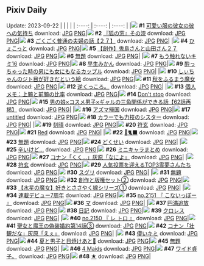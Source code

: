 ## Pixiv Daily
Update: 2023-09-22
|      |      |      |
| :----: | :----: | :----: |
|![](https://pixiv.microyu.workers.dev/c/240x480/img-master/img/2023/09/20/12/00/31/111877410_p0_master1200.jpg) **#1** [可愛い服の彼女の彼への気持ち](https://www.pixiv.net/artworks/111877410) download: [JPG](https://pixiv.microyu.workers.dev/img-original/img/2023/09/20/12/00/31/111877410_p0.jpg) [PNG](https://pixiv.microyu.workers.dev/img-original/img/2023/09/20/12/00/31/111877410_p0.png)|![](https://pixiv.microyu.workers.dev/c/240x480/img-master/img/2023/09/21/19/28/25/111911624_p0_master1200.jpg) **#2** [『狐の窓』その漆](https://www.pixiv.net/artworks/111911624) download: [JPG](https://pixiv.microyu.workers.dev/img-original/img/2023/09/21/19/28/25/111911624_p0.jpg) [PNG](https://pixiv.microyu.workers.dev/img-original/img/2023/09/21/19/28/25/111911624_p0.png)|![](https://pixiv.microyu.workers.dev/c/240x480/img-master/img/2023/09/20/17/56/37/111882735_p0_master1200.jpg) **#3** [ごくごく普通の夫婦の話【２７】](https://www.pixiv.net/artworks/111882735) download: [JPG](https://pixiv.microyu.workers.dev/img-original/img/2023/09/20/17/56/37/111882735_p0.jpg) [PNG](https://pixiv.microyu.workers.dev/img-original/img/2023/09/20/17/56/37/111882735_p0.png)|
|![](https://pixiv.microyu.workers.dev/c/240x480/img-master/img/2023/09/20/00/02/28/111867202_p0_master1200.jpg) **#4** [ひょこっと](https://www.pixiv.net/artworks/111867202) download: [JPG](https://pixiv.microyu.workers.dev/img-original/img/2023/09/20/00/02/28/111867202_p0.jpg) [PNG](https://pixiv.microyu.workers.dev/img-original/img/2023/09/20/00/02/28/111867202_p0.png)|![](https://pixiv.microyu.workers.dev/c/240x480/img-master/img/2023/09/21/13/10/28/111893621_p0_master1200.jpg) **#5** [【創作】鬼島さんと山田さん２７](https://www.pixiv.net/artworks/111893621) download: [JPG](https://pixiv.microyu.workers.dev/img-original/img/2023/09/21/13/10/28/111893621_p0.jpg) [PNG](https://pixiv.microyu.workers.dev/img-original/img/2023/09/21/13/10/28/111893621_p0.png)|![](https://pixiv.microyu.workers.dev/c/240x480/img-master/img/2023/09/20/18/50/35/111884066_p0_master1200.jpg) **#6** [無題](https://www.pixiv.net/artworks/111884066) download: [JPG](https://pixiv.microyu.workers.dev/img-original/img/2023/09/20/18/50/35/111884066_p0.jpg) [PNG](https://pixiv.microyu.workers.dev/img-original/img/2023/09/20/18/50/35/111884066_p0.png)|
|![](https://pixiv.microyu.workers.dev/c/240x480/img-master/img/2023/09/20/01/06/10/111869153_p0_master1200.jpg) **#7** [もう触れないキミ16](https://www.pixiv.net/artworks/111869153) download: [JPG](https://pixiv.microyu.workers.dev/img-original/img/2023/09/20/01/06/10/111869153_p0.jpg) [PNG](https://pixiv.microyu.workers.dev/img-original/img/2023/09/20/01/06/10/111869153_p0.png)|![](https://pixiv.microyu.workers.dev/c/240x480/img-master/img/2023/09/20/20/40/03/111886962_p0_master1200.jpg) **#8** [早生みかん](https://www.pixiv.net/artworks/111886962) download: [JPG](https://pixiv.microyu.workers.dev/img-original/img/2023/09/20/20/40/03/111886962_p0.jpg) [PNG](https://pixiv.microyu.workers.dev/img-original/img/2023/09/20/20/40/03/111886962_p0.png)|![](https://pixiv.microyu.workers.dev/c/240x480/img-master/img/2023/09/21/00/02/29/111893716_p0_master1200.jpg) **#9** [酔っちゃった時の男にも女にもなるカップル](https://www.pixiv.net/artworks/111893716) download: [JPG](https://pixiv.microyu.workers.dev/img-original/img/2023/09/21/00/02/29/111893716_p0.jpg) [PNG](https://pixiv.microyu.workers.dev/img-original/img/2023/09/21/00/02/29/111893716_p0.png)|
|![](https://pixiv.microyu.workers.dev/c/240x480/img-master/img/2023/09/21/18/29/27/111910258_p0_master1200.jpg) **#10** [しぃちゃんのジト目が好きだという絵](https://www.pixiv.net/artworks/111910258) download: [JPG](https://pixiv.microyu.workers.dev/img-original/img/2023/09/21/18/29/27/111910258_p0.jpg) [PNG](https://pixiv.microyu.workers.dev/img-original/img/2023/09/21/18/29/27/111910258_p0.png)|![](https://pixiv.microyu.workers.dev/c/240x480/img-master/img/2023/09/20/20/29/28/111886674_p0_master1200.jpg) **#11** [秋をふるまう魔女](https://www.pixiv.net/artworks/111886674) download: [JPG](https://pixiv.microyu.workers.dev/img-original/img/2023/09/20/20/29/28/111886674_p0.jpg) [PNG](https://pixiv.microyu.workers.dev/img-original/img/2023/09/20/20/29/28/111886674_p0.png)|![](https://pixiv.microyu.workers.dev/c/240x480/img-master/img/2023/09/20/09/05/15/111875105_p0_master1200.jpg) **#12** [逆くっころ。](https://www.pixiv.net/artworks/111875105) download: [JPG](https://pixiv.microyu.workers.dev/img-original/img/2023/09/20/09/05/15/111875105_p0.jpg) [PNG](https://pixiv.microyu.workers.dev/img-original/img/2023/09/20/09/05/15/111875105_p0.png)|
|![](https://pixiv.microyu.workers.dev/c/240x480/img-master/img/2023/09/21/07/00/06/111899977_p0_master1200.jpg) **#13** [個人メモ：上腕と前腕の比率](https://www.pixiv.net/artworks/111899977) download: [JPG](https://pixiv.microyu.workers.dev/img-original/img/2023/09/21/07/00/06/111899977_p0.jpg) [PNG](https://pixiv.microyu.workers.dev/img-original/img/2023/09/21/07/00/06/111899977_p0.png)|![](https://pixiv.microyu.workers.dev/c/240x480/img-master/img/2023/09/21/00/01/18/111893600_p0_master1200.jpg) **#14** [Don't stop](https://www.pixiv.net/artworks/111893600) download: [JPG](https://pixiv.microyu.workers.dev/img-original/img/2023/09/21/00/01/18/111893600_p0.jpg) [PNG](https://pixiv.microyu.workers.dev/img-original/img/2023/09/21/00/01/18/111893600_p0.png)|![](https://pixiv.microyu.workers.dev/c/240x480/img-master/img/2023/09/20/18/44/56/111877421_p0_master1200.jpg) **#15** [男の娘×コスメ男子×ギャルの三角関係ができる話【62話再掲】](https://www.pixiv.net/artworks/111877421) download: [JPG](https://pixiv.microyu.workers.dev/img-original/img/2023/09/20/18/44/56/111877421_p0.jpg) [PNG](https://pixiv.microyu.workers.dev/img-original/img/2023/09/20/18/44/56/111877421_p0.png)|
|![](https://pixiv.microyu.workers.dev/c/240x480/img-master/img/2023/09/21/00/51/20/111895238_p0_master1200.jpg) **#16** [アズマ帰国](https://www.pixiv.net/artworks/111895238) download: [JPG](https://pixiv.microyu.workers.dev/img-original/img/2023/09/21/00/51/20/111895238_p0.jpg) [PNG](https://pixiv.microyu.workers.dev/img-original/img/2023/09/21/00/51/20/111895238_p0.png)|![](https://pixiv.microyu.workers.dev/c/240x480/img-master/img/2023/09/21/00/01/24/111893615_p0_master1200.jpg) **#17** [untitled](https://www.pixiv.net/artworks/111893615) download: [JPG](https://pixiv.microyu.workers.dev/img-original/img/2023/09/21/00/01/24/111893615_p0.jpg) [PNG](https://pixiv.microyu.workers.dev/img-original/img/2023/09/21/00/01/24/111893615_p0.png)|![](https://pixiv.microyu.workers.dev/c/240x480/img-master/img/2023/09/21/18/50/09/111910701_p0_master1200.jpg) **#18** [カラーでも力技のシスター](https://www.pixiv.net/artworks/111910701) download: [JPG](https://pixiv.microyu.workers.dev/img-original/img/2023/09/21/18/50/09/111910701_p0.jpg) [PNG](https://pixiv.microyu.workers.dev/img-original/img/2023/09/21/18/50/09/111910701_p0.png)|
|![](https://pixiv.microyu.workers.dev/c/240x480/img-master/img/2023/09/20/22/39/23/111890761_p0_master1200.jpg) **#19** [刻晴](https://www.pixiv.net/artworks/111890761) download: [JPG](https://pixiv.microyu.workers.dev/img-original/img/2023/09/20/22/39/23/111890761_p0.jpg) [PNG](https://pixiv.microyu.workers.dev/img-original/img/2023/09/20/22/39/23/111890761_p0.png)|![](https://pixiv.microyu.workers.dev/c/240x480/img-master/img/2023/09/21/00/00/39/111893512_p0_master1200.jpg) **#20** [符玄](https://www.pixiv.net/artworks/111893512) download: [JPG](https://pixiv.microyu.workers.dev/img-original/img/2023/09/21/00/00/39/111893512_p0.jpg) [PNG](https://pixiv.microyu.workers.dev/img-original/img/2023/09/21/00/00/39/111893512_p0.png)|![](https://pixiv.microyu.workers.dev/c/240x480/img-master/img/2023/09/20/00/01/53/111867157_p0_master1200.jpg) **#21** [Red](https://www.pixiv.net/artworks/111867157) download: [JPG](https://pixiv.microyu.workers.dev/img-original/img/2023/09/20/00/01/53/111867157_p0.jpg) [PNG](https://pixiv.microyu.workers.dev/img-original/img/2023/09/20/00/01/53/111867157_p0.png)|
|![](https://pixiv.microyu.workers.dev/c/240x480/img-master/img/2023/09/21/01/15/47/111895921_p0_master1200.jpg) **#22** [🎩🐈‍⬛](https://www.pixiv.net/artworks/111895921) download: [JPG](https://pixiv.microyu.workers.dev/img-original/img/2023/09/21/01/15/47/111895921_p0.jpg) [PNG](https://pixiv.microyu.workers.dev/img-original/img/2023/09/21/01/15/47/111895921_p0.png)|![](https://pixiv.microyu.workers.dev/c/240x480/img-master/img/2023/09/21/00/23/13/111894409_p0_master1200.jpg) **#23** [無題](https://www.pixiv.net/artworks/111894409) download: [JPG](https://pixiv.microyu.workers.dev/img-original/img/2023/09/21/00/23/13/111894409_p0.jpg) [PNG](https://pixiv.microyu.workers.dev/img-original/img/2023/09/21/00/23/13/111894409_p0.png)|![](https://pixiv.microyu.workers.dev/c/240x480/img-master/img/2023/09/21/18/04/38/111909761_p0_master1200.jpg) **#24** [どくせい](https://www.pixiv.net/artworks/111909761) download: [JPG](https://pixiv.microyu.workers.dev/img-original/img/2023/09/21/18/04/38/111909761_p0.jpg) [PNG](https://pixiv.microyu.workers.dev/img-original/img/2023/09/21/18/04/38/111909761_p0.png)|
|![](https://pixiv.microyu.workers.dev/c/240x480/img-master/img/2023/09/20/11/11/39/111876627_p0_master1200.jpg) **#25** [辛いけど…](https://www.pixiv.net/artworks/111876627) download: [JPG](https://pixiv.microyu.workers.dev/img-original/img/2023/09/20/11/11/39/111876627_p0.jpg) [PNG](https://pixiv.microyu.workers.dev/img-original/img/2023/09/20/11/11/39/111876627_p0.png)|![](https://pixiv.microyu.workers.dev/c/240x480/img-master/img/2023/09/20/00/00/02/111866884_p0_master1200.jpg) **#26** [ミニキャラまとめ](https://www.pixiv.net/artworks/111866884) download: [JPG](https://pixiv.microyu.workers.dev/img-original/img/2023/09/20/00/00/02/111866884_p0.jpg) [PNG](https://pixiv.microyu.workers.dev/img-original/img/2023/09/20/00/00/02/111866884_p0.png)|![](https://pixiv.microyu.workers.dev/c/240x480/img-master/img/2023/09/20/18/08/47/111883098_p0_master1200.jpg) **#27** [コナン「くく…」灰原「なによ」](https://www.pixiv.net/artworks/111883098) download: [JPG](https://pixiv.microyu.workers.dev/img-original/img/2023/09/20/18/08/47/111883098_p0.jpg) [PNG](https://pixiv.microyu.workers.dev/img-original/img/2023/09/20/18/08/47/111883098_p0.png)|
|![](https://pixiv.microyu.workers.dev/c/240x480/img-master/img/2023/09/20/10/58/12/111876444_p0_master1200.jpg) **#28** [符玄](https://www.pixiv.net/artworks/111876444) download: [JPG](https://pixiv.microyu.workers.dev/img-original/img/2023/09/20/10/58/12/111876444_p0.jpg) [PNG](https://pixiv.microyu.workers.dev/img-original/img/2023/09/20/10/58/12/111876444_p0.png)|![](https://pixiv.microyu.workers.dev/c/240x480/img-master/img/2023/09/20/21/12/35/111887953_p0_master1200.jpg) **#29** [人気投票を迎えるTOP3霊夢さんたち](https://www.pixiv.net/artworks/111887953) download: [JPG](https://pixiv.microyu.workers.dev/img-original/img/2023/09/20/21/12/35/111887953_p0.jpg) [PNG](https://pixiv.microyu.workers.dev/img-original/img/2023/09/20/21/12/35/111887953_p0.png)|![](https://pixiv.microyu.workers.dev/c/240x480/img-master/img/2023/09/20/21/51/38/111889186_p0_master1200.jpg) **#30** [スグリ](https://www.pixiv.net/artworks/111889186) download: [JPG](https://pixiv.microyu.workers.dev/img-original/img/2023/09/20/21/51/38/111889186_p0.jpg) [PNG](https://pixiv.microyu.workers.dev/img-original/img/2023/09/20/21/51/38/111889186_p0.png)|
|![](https://pixiv.microyu.workers.dev/c/240x480/img-master/img/2023/09/20/13/31/43/111878768_p0_master1200.jpg) **#31** [無題](https://www.pixiv.net/artworks/111878768) download: [JPG](https://pixiv.microyu.workers.dev/img-original/img/2023/09/20/13/31/43/111878768_p0.jpg) [PNG](https://pixiv.microyu.workers.dev/img-original/img/2023/09/20/13/31/43/111878768_p0.png)|![](https://pixiv.microyu.workers.dev/c/240x480/img-master/img/2023/09/21/16/07/00/111907540_p0_master1200.jpg) **#32** [創作と版権セット②](https://www.pixiv.net/artworks/111907540) download: [JPG](https://pixiv.microyu.workers.dev/img-original/img/2023/09/21/16/07/00/111907540_p0.jpg) [PNG](https://pixiv.microyu.workers.dev/img-original/img/2023/09/21/16/07/00/111907540_p0.png)|![](https://pixiv.microyu.workers.dev/c/240x480/img-master/img/2023/09/20/19/07/52/111884572_p0_master1200.jpg) **#33** [【水星の魔女】好きとささやく嫁シリーズ①](https://www.pixiv.net/artworks/111884572) download: [JPG](https://pixiv.microyu.workers.dev/img-original/img/2023/09/20/19/07/52/111884572_p0.jpg) [PNG](https://pixiv.microyu.workers.dev/img-original/img/2023/09/20/19/07/52/111884572_p0.png)|
|![](https://pixiv.microyu.workers.dev/c/240x480/img-master/img/2023/09/21/16/06/04/111907524_p0_master1200.jpg) **#34** [連載デビュー7周年](https://www.pixiv.net/artworks/111907524) download: [JPG](https://pixiv.microyu.workers.dev/img-original/img/2023/09/21/16/06/04/111907524_p0.jpg) [PNG](https://pixiv.microyu.workers.dev/img-original/img/2023/09/21/16/06/04/111907524_p0.png)|![](https://pixiv.microyu.workers.dev/c/240x480/img-master/img/2023/09/21/12/46/26/111904585_p0_master1200.jpg) **#35** [no.2151 『 こないっぽー 』](https://www.pixiv.net/artworks/111904585) download: [JPG](https://pixiv.microyu.workers.dev/img-original/img/2023/09/21/12/46/26/111904585_p0.jpg) [PNG](https://pixiv.microyu.workers.dev/img-original/img/2023/09/21/12/46/26/111904585_p0.png)|![](https://pixiv.microyu.workers.dev/c/240x480/img-master/img/2023/09/20/09/55/22/111875672_p0_master1200.jpg) **#36** [マ](https://www.pixiv.net/artworks/111875672) download: [JPG](https://pixiv.microyu.workers.dev/img-original/img/2023/09/20/09/55/22/111875672_p0.jpg) [PNG](https://pixiv.microyu.workers.dev/img-original/img/2023/09/20/09/55/22/111875672_p0.png)|
|![](https://pixiv.microyu.workers.dev/c/240x480/img-master/img/2023/09/20/00/41/46/111868506_p0_master1200.jpg) **#37** [円満追放](https://www.pixiv.net/artworks/111868506) download: [JPG](https://pixiv.microyu.workers.dev/img-original/img/2023/09/20/00/41/46/111868506_p0.jpg) [PNG](https://pixiv.microyu.workers.dev/img-original/img/2023/09/20/00/41/46/111868506_p0.png)|![](https://pixiv.microyu.workers.dev/c/240x480/img-master/img/2023/09/20/13/51/24/111879038_p0_master1200.jpg) **#38** [日記](https://www.pixiv.net/artworks/111879038) download: [JPG](https://pixiv.microyu.workers.dev/img-original/img/2023/09/20/13/51/24/111879038_p0.jpg) [PNG](https://pixiv.microyu.workers.dev/img-original/img/2023/09/20/13/51/24/111879038_p0.png)|![](https://pixiv.microyu.workers.dev/c/240x480/img-master/img/2023/09/20/22/56/17/111891311_p0_master1200.jpg) **#39** [クロレス](https://www.pixiv.net/artworks/111891311) download: [JPG](https://pixiv.microyu.workers.dev/img-original/img/2023/09/20/22/56/17/111891311_p0.jpg) [PNG](https://pixiv.microyu.workers.dev/img-original/img/2023/09/20/22/56/17/111891311_p0.png)|
|![](https://pixiv.microyu.workers.dev/c/240x480/img-master/img/2023/09/20/22/37/22/111890702_p0_master1200.jpg) **#40** [no.2150 『 レ トロ 』](https://www.pixiv.net/artworks/111890702) download: [JPG](https://pixiv.microyu.workers.dev/img-original/img/2023/09/20/22/37/22/111890702_p0.jpg) [PNG](https://pixiv.microyu.workers.dev/img-original/img/2023/09/20/22/37/22/111890702_p0.png)|![](https://pixiv.microyu.workers.dev/c/240x480/img-master/img/2023/09/20/19/24/46/111884974_p0_master1200.jpg) **#41** [聖女と魔王の偽装婚約第14話③](https://www.pixiv.net/artworks/111884974) download: [JPG](https://pixiv.microyu.workers.dev/img-original/img/2023/09/20/19/24/46/111884974_p0.jpg) [PNG](https://pixiv.microyu.workers.dev/img-original/img/2023/09/20/19/24/46/111884974_p0.png)|![](https://pixiv.microyu.workers.dev/c/240x480/img-master/img/2023/09/21/17/40/43/111909120_p0_master1200.jpg) **#42** [コナン「壮観だな」灰原「えぇ」](https://www.pixiv.net/artworks/111909120) download: [JPG](https://pixiv.microyu.workers.dev/img-original/img/2023/09/21/17/40/43/111909120_p0.jpg) [PNG](https://pixiv.microyu.workers.dev/img-original/img/2023/09/21/17/40/43/111909120_p0.png)|
|![](https://pixiv.microyu.workers.dev/c/240x480/img-master/img/2023/09/20/01/08/33/111869128_p0_master1200.jpg) **#43** [儚いキミ](https://www.pixiv.net/artworks/111869128) download: [JPG](https://pixiv.microyu.workers.dev/img-original/img/2023/09/20/01/08/33/111869128_p0.jpg) [PNG](https://pixiv.microyu.workers.dev/img-original/img/2023/09/20/01/08/33/111869128_p0.png)|![](https://pixiv.microyu.workers.dev/c/240x480/img-master/img/2023/09/21/00/00/39/111893513_p0_master1200.jpg) **#44** [夏と男子と日焼けあと🌴](https://www.pixiv.net/artworks/111893513) download: [JPG](https://pixiv.microyu.workers.dev/img-original/img/2023/09/21/00/00/39/111893513_p0.jpg) [PNG](https://pixiv.microyu.workers.dev/img-original/img/2023/09/21/00/00/39/111893513_p0.png)|![](https://pixiv.microyu.workers.dev/c/240x480/img-master/img/2023/09/21/00/00/31/111893489_p0_master1200.jpg) **#45** [無題](https://www.pixiv.net/artworks/111893489) download: [JPG](https://pixiv.microyu.workers.dev/img-original/img/2023/09/21/00/00/31/111893489_p0.jpg) [PNG](https://pixiv.microyu.workers.dev/img-original/img/2023/09/21/00/00/31/111893489_p0.png)|
|![](https://pixiv.microyu.workers.dev/c/240x480/img-master/img/2023/09/20/13/36/48/111878836_p0_master1200.jpg) **#46** [4 Maids](https://www.pixiv.net/artworks/111878836) download: [JPG](https://pixiv.microyu.workers.dev/img-original/img/2023/09/20/13/36/48/111878836_p0.jpg) [PNG](https://pixiv.microyu.workers.dev/img-original/img/2023/09/20/13/36/48/111878836_p0.png)|![](https://pixiv.microyu.workers.dev/c/240x480/img-master/img/2023/09/21/15/57/46/111905806_p0_master1200.jpg) **#47** [ワイド貞子。](https://www.pixiv.net/artworks/111905806) download: [JPG](https://pixiv.microyu.workers.dev/img-original/img/2023/09/21/15/57/46/111905806_p0.jpg) [PNG](https://pixiv.microyu.workers.dev/img-original/img/2023/09/21/15/57/46/111905806_p0.png)|![](https://pixiv.microyu.workers.dev/c/240x480/img-master/img/2023/09/20/12/30/01/111877871_p0_master1200.jpg) **#48** [★](https://www.pixiv.net/artworks/111877871) download: [JPG](https://pixiv.microyu.workers.dev/img-original/img/2023/09/20/12/30/01/111877871_p0.jpg) [PNG](https://pixiv.microyu.workers.dev/img-original/img/2023/09/20/12/30/01/111877871_p0.png)|
